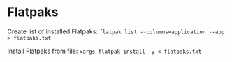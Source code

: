 # Flatpaks

Create list of installed Flatpaks: `flatpak list --columns=application --app > flatpaks.txt`

Install Flatpaks from file: `xargs flatpak install -y < flatpaks.txt`
